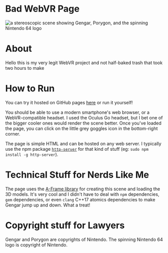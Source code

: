 # Bad WebVR Page

![a stereoscopic scene showing Gengar, Porygon, and the spinning Nintendo 64 logo](https://danbolt.github.io/bad-webvr-page/preview.gif)

# About
Hello this is my very legit WebVR project and not half-baked trash that took two hours to make

# How to Run
You can try it hosted on GitHub pages [here](https://danbolt.github.io/bad-webvr-page/) or run it yourself!

You should be able to use a modern smartphone's web browser, or a WebVR-compatible headset. I used the Oculus Go headset, but I bet one of the bigger cooler ones would render the scene better. Once you've loaded the page, you can click on the little grey goggles icon in the bottom-right corner.

The page is simple HTML and can be hosted on any web server. I typically use the npm package [`http-server`](https://www.npmjs.com/package/http-server) for that kind of stuff (eg: `sudo npm install -g http-server`).

# Technical Stuff for Nerds Like Me
The page uses the [A-Frame library](https://aframe.io) for creating this scene and loading the 3D models. It's very cool and I didn't have to deal with `npm` dependencies, `gem` dependencies, or even `clang` C++17 atomics dependencies to make Gengar jump up and down. What a treat!

# Copyright stuff for Lawyers
Gengar and Porygon are copyrights of Nintendo.
The spinning Nintendo 64 logo is copyright of Nintendo.
